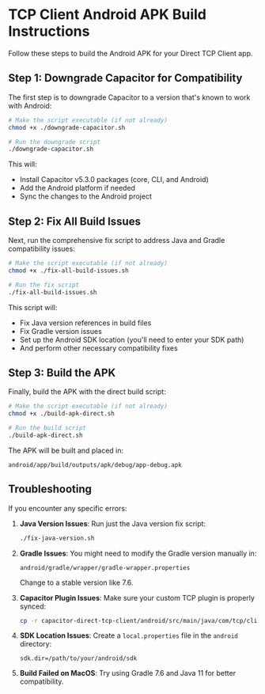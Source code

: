 # TCP Client Android APK Build Instructions

Follow these steps to build the Android APK for your Direct TCP Client app.

## Step 1: Downgrade Capacitor for Compatibility

The first step is to downgrade Capacitor to a version that's known to work with Android:

```bash
# Make the script executable (if not already)
chmod +x ./downgrade-capacitor.sh

# Run the downgrade script
./downgrade-capacitor.sh
```

This will:
- Install Capacitor v5.3.0 packages (core, CLI, and Android)
- Add the Android platform if needed
- Sync the changes to the Android project

## Step 2: Fix All Build Issues

Next, run the comprehensive fix script to address Java and Gradle compatibility issues:

```bash
# Make the script executable (if not already)
chmod +x ./fix-all-build-issues.sh

# Run the fix script
./fix-all-build-issues.sh
```

This script will:
- Fix Java version references in build files
- Fix Gradle version issues
- Set up the Android SDK location (you'll need to enter your SDK path)
- And perform other necessary compatibility fixes

## Step 3: Build the APK

Finally, build the APK with the direct build script:

```bash
# Make the script executable (if not already)
chmod +x ./build-apk-direct.sh

# Run the build script
./build-apk-direct.sh
```

The APK will be built and placed in:
```
android/app/build/outputs/apk/debug/app-debug.apk
```

## Troubleshooting

If you encounter any specific errors:

1. **Java Version Issues**: Run just the Java version fix script:
   ```bash
   ./fix-java-version.sh
   ```

2. **Gradle Issues**: You might need to modify the Gradle version manually in:
   ```
   android/gradle/wrapper/gradle-wrapper.properties
   ```
   Change to a stable version like 7.6.

3. **Capacitor Plugin Issues**: Make sure your custom TCP plugin is properly synced:
   ```bash
   cp -r capacitor-direct-tcp-client/android/src/main/java/com/tcp/client/* android/app/src/main/java/com/tcp/client/
   ```

4. **SDK Location Issues**: Create a `local.properties` file in the `android` directory:
   ```
   sdk.dir=/path/to/your/android/sdk
   ```

5. **Build Failed on MacOS**: Try using Gradle 7.6 and Java 11 for better compatibility.